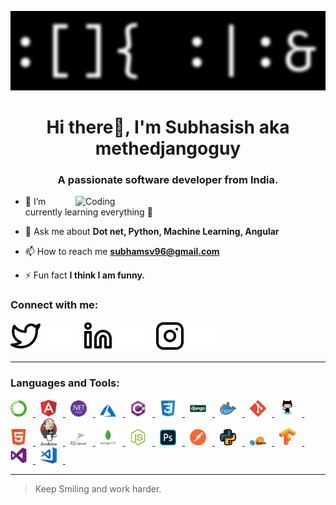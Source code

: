 [![MasterHead](./img/Background.jpg)](https://linkedin.com/in/subhswain)
<h1 align="center">Hi there👋, I'm Subhasish aka methedjangoguy</h1>
<h3 align="center">A passionate software developer from India.</h3>
<img align="right" alt="Coding" width="400" src="https://c.tenor.com/NOYF3f82b_gAAAAC/programmer.gif">

- 🌱 I’m currently learning everything 🤣

- 💬 Ask me about **Dot net, Python, Machine Learning, Angular**

- 📫 How to reach me **subhamsv96@gmail.com**

- ⚡ Fun fact **I think I am funny.**

<h3 align="left">Connect with me:</h3>

[![website](./img/twitter-light.svg)](https://twitter.com/iSUBHASISHSWAIN#gh-light-mode-only)
[![website](./img/twitter-dark.svg)](https://twitter.com/iSUBHASISHSWAIN#gh-dark-mode-only)
&nbsp;&nbsp;
[![website](./img/linkedin-light.svg)](https://linkedin.com/in/subhswain#gh-light-mode-only)
[![website](./img/linkedin-dark.svg)](https://linkedin.com/in/subhswain#gh-dark-mode-only)
&nbsp;&nbsp;
[![website](./img/instagram-light.svg)](https://instagram.com/subhasishswainofficial#gh-light-mode-only)
[![website](./img/instagram-dark.svg)](https://instagram.com/subhasishswainofficial#gh-dark-mode-only)

---
<h3 align="left">Languages and Tools:</h3>
<p align="left"> 

<a href="https://www.anaconda.com/" target="_blank" rel="noreferrer"> <img style="padding-right:10px;" src="./img/anaconda.png" alt="anaconda" width="26px"/> </a> &nbsp;
<a href="https://angular.io" target="_blank" rel="noreferrer"> <img style="padding-right:10px;" src="./img/angular.svg" alt="angular" width="26px"/> </a> &nbsp;
<a href="https://dotnet.microsoft.com/en-us/learn/aspnet/what-is-aspnet-core" target="_blank" rel="noreferrer"> <img style="padding-right:10px;" src="./img/dotnetcore.svg" alt="Asp.Net Core" width="26px"/> </a> &nbsp;
<a href="https://azure.microsoft.com/en-in/overview/what-is-azure/" target="_blank" rel="noreferrer"> <img style="padding-right:10px;" src="./img/azure.svg" alt="Microsoft Azure" width="26px"/> </a> &nbsp;
<a href="https://www.c-sharpcorner.com/article/what-is-c-sharp/" target="_blank" rel="noreferrer"> <img style="padding-right:10px;" src="./img/csharp.svg" alt="C#" width="26px"/> </a> &nbsp;
<a href="https://www.w3schools.com/whatis/whatis_css.asp" target="_blank" rel="noreferrer"> <img style="padding-right:10px;" src="./img/css3.svg" alt="CSS3" width="26px"/> </a> &nbsp;
<a href="https://www.pythonforbeginners.com/learn-python/what-is-django" target="_blank" rel="noreferrer"> <img style="padding-right:10px;" src="./img/django.svg" alt="Django" width="26px"/> </a> &nbsp;
<a href="https://www.ibm.com/cloud/learn/docker" target="_blank" rel="noreferrer"> <img style="padding-right:10px;" src="./img/docker.svg" alt="Docker" width="26px"/> </a> &nbsp;
<a href="https://www.git-scm.com/book/en/v2/Getting-Started-What-is-Git%3F" target="_blank" rel="noreferrer"> <img style="padding-right:10px;" src="./img/git.svg" alt="Git" width="26px"/> </a> &nbsp;
<a href="https://www.w3schools.com/whatis/whatis_github.asp" target="_blank" rel="noreferrer"> <img style="padding-right:10px;" src="./img/github.svg" alt="GitHub" width="26px"/> </a> &nbsp;
<a href="https://www.w3schools.com/whatis/whatis_html.asp" target="_blank" rel="noreferrer"> <img style="padding-right:10px;" src="./img/html.svg" alt="Html" width="26px"/> </a> &nbsp;
<a href="https://www.tutorialspoint.com/jenkins/jenkins_overview.htm" target="_blank" rel="noreferrer"> <img style="padding-right:10px;" src="./img/jenkins.svg" alt="Jenkins" width="26px"/> </a> &nbsp;
<a href="https://www.tutorialspoint.com/ms_sql_server/ms_sql_server_overview.htm" target="_blank" rel="noreferrer"> <img style="padding-right:10px;" src="./img/microsoft-sql-server.svg" alt="Microsoft SQL Server" width="26px"/> </a> &nbsp;
<a href="https://www.mongodb.com/what-is-mongodb" target="_blank" rel="noreferrer"> <img style="padding-right:10px;" src="./img/mongodb.svg" alt="Mongodb" width="26px"/> </a> &nbsp;
<a href="https://nodejs.org/en/about/" target="_blank" rel="noreferrer"> <img style="padding-right:10px;" src="./img/node-js.svg" alt="Node.js" width="26px"/> </a> &nbsp;
<a href="https://www.guru99.com/introduction-to-photoshop-cc.html" target="_blank" rel="noreferrer"> <img style="padding-right:10px;" src="./img/adobe-photoshop.svg" alt="Adobe Photoshop" width="26px"/> </a> &nbsp;
<a href="https://www.postman.com/product/what-is-postman/" target="_blank" rel="noreferrer"> <img style="padding-right:10px;" src="./img/postman.svg" alt="Postman" width="26px"/> </a> &nbsp;
<a href="https://www.python.org/doc/essays/blurb/" target="_blank" rel="noreferrer"> <img style="padding-right:10px;" src="./img/python.svg" alt="Python" width="26px"/> </a> &nbsp;
<a href="https://www.tutorialspoint.com/scikit_learn/scikit_learn_introduction.htm" target="_blank" rel="noreferrer"> <img style="padding-right:10px;" src="./img/scikit-learn.svg" alt="Sklearn" width="26px"/> </a> &nbsp;
<a href="https://www.tensorflow.org/" target="_blank" rel="noreferrer"> <img style="padding-right:10px;" src="./img/tensorflow.svg" alt="Tensorflow" width="26px"/> </a> &nbsp;
<a href="https://www.geeksforgeeks.org/introduction-to-visual-studio/" target="_blank" rel="noreferrer"> <img style="padding-right:10px;" src="./img/visualstudio.svg" alt="Visual Studio" width="26px"/> </a> &nbsp;
<a href="https://www.educba.com/what-is-visual-studio-code/" target="_blank" rel="noreferrer"> <img style="padding-right:10px;" src="./img/visual-studio-code.svg" alt="Visual Studio Code" width="26px"/> </a> &nbsp;
</p>

---
>Keep Smiling and work harder.
